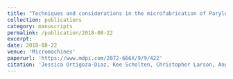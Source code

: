 ```yaml
---
title: "Techniques and considerations in the microfabrication of Parylene C microelectromechanical systems"
collection: publications
category: manuscripts
permalink: /publication/2018-08-22
excerpt: 
date: 2018-08-22
venue: 'Micromachines'
paperurl: 'https://www.mdpi.com/2072-666X/9/9/422'
citation: 'Jessica Ortigoza-Diaz, Kee Scholten, Christopher Larson, Angelica Cobo, Trevor Hudson, James Yoo, Alex Baldwin, Ahuva Weltman Hirschberg, Ellis Meng. (2018). &quot;Techniques and considerations in the microfabrication of Parylene C microelectromechanical systems.&quot; <i>Micromachines</i>. 9(9).'
---
```

<!--The contents above will be part of a list of publications, if the user clicks the link for the publication than the contents of section will be rendered as a full page, allowing you to provide more information about the paper for the reader. When publications are displayed as a single page, the contents of the above "citation" field will automatically be included below this section in a smaller font.-->

